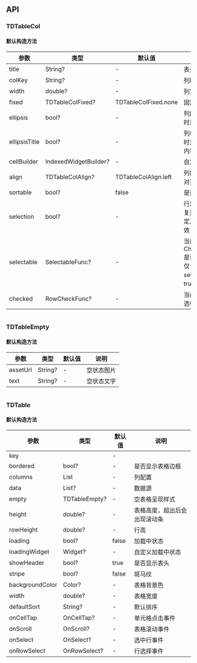 ## API
### TDTableCol
#### 默认构造方法

| 参数 | 类型 | 默认值 | 说明 |
| --- | --- | --- | --- |
| title | String? | - | 表头标题 |
| colKey | String? | - | 列取值字段 |
| width | double? | - | 列宽 |
| fixed | TDTableColFixed? | TDTableColFixed.none | 固定列 |
| ellipsis | bool? | - | 列内容超出时是否省略 |
| ellipsisTitle | bool? | - | 列标题超出时显示省略内容 |
| cellBuilder | IndexedWidgetBuilder? | - | 自定义列 |
| align | TDTableColAlign? | TDTableColAlign.left | 列内容横向对齐方式 |
| sortable | bool? | false | 是否可排序 |
| selection | bool? | - | 行是否显示复选框，自定义列时无效 |
| selectable | SelectableFunc? | - | 当前行CheckBox是否可选，仅selection：true有效 |
| checked | RowCheckFunc? | - | 当前行是否选中 |

```
```
 ### TDTableEmpty
#### 默认构造方法

| 参数 | 类型 | 默认值 | 说明 |
| --- | --- | --- | --- |
| assetUrl | String? | - | 空状态图片 |
| text | String? | - | 空状态文字 |

```
```
 ### TDTable
#### 默认构造方法

| 参数 | 类型 | 默认值 | 说明 |
| --- | --- | --- | --- |
| key |  | - |  |
| bordered | bool? | - | 是否显示表格边框 |
| columns | List<TDTableCol> | - | 列配置 |
| data | List<dynamic>? | - | 数据源 |
| empty | TDTableEmpty? | - | 空表格呈现样式 |
| height | double? | - | 表格高度，超出后会出现滚动条 |
| rowHeight | double? | - | 行高 |
| loading | bool? | false | 加载中状态 |
| loadingWidget | Widget? | - | 自定义加载中状态 |
| showHeader | bool? | true | 是否显示表头 |
| stripe | bool? | false | 斑马纹 |
| backgroundColor | Color? | - | 表格背景色 |
| width | double? | - | 表格宽度 |
| defaultSort | String? | - | 默认排序 |
| onCellTap | OnCellTap? | - | 单元格点击事件 |
| onScroll | OnScroll? | - | 表格滚动事件 |
| onSelect | OnSelect? | - | 选中行事件 |
| onRowSelect | OnRowSelect? | - | 行选择事件 |
